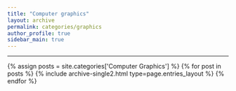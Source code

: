 ```yaml
---
title: "Computer graphics"
layout: archive
permalink: categories/graphics
author_profile: true
sidebar_main: true
---
```


<!-- 공백이 포함되어 있는 카테고리 이름의 경우 site.categories['a b c'] 이런식으로! -->

***

{% assign posts = site.categories['Computer Graphics'] %}
{% for post in posts %} {% include archive-single2.html type=page.entries_layout %} {% endfor %}